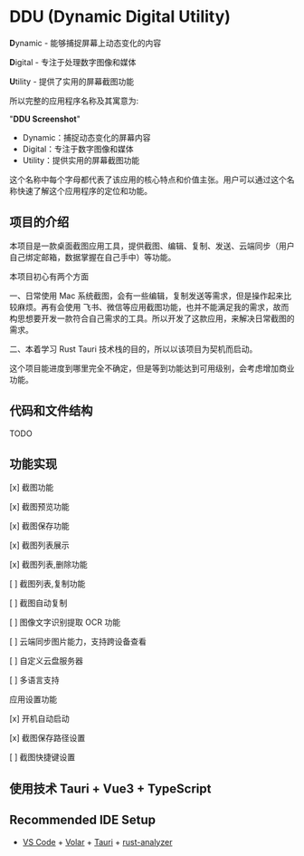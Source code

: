 # DDU (Dynamic Digital Utility)

**D**ynamic - 能够捕捉屏幕上动态变化的内容

**D**igital - 专注于处理数字图像和媒体

**U**tility - 提供了实用的屏幕截图功能

所以完整的应用程序名称及其寓意为:

"**DDU Screenshot**"

- Dynamic：捕捉动态变化的屏幕内容
- Digital：专注于数字图像和媒体
- Utility：提供实用的屏幕截图功能

这个名称中每个字母都代表了该应用的核心特点和价值主张。用户可以通过这个名称快速了解这个应用程序的定位和功能。

## 项目的介绍

本项目是一款桌面截图应用工具，提供截图、编辑、复制、发送、云端同步（用户自己绑定邮箱，数据掌握在自己手中）等功能。

本项目初心有两个方面

一、日常使用 Mac 系统截图，会有一些编辑，复制发送等需求，但是操作起来比较麻烦。再有会使用 飞书、微信等应用截图功能，也并不能满足我的需求，故而构思想要开发一款符合自己需求的工具。所以开发了这款应用，来解决日常截图的需求。

二、本着学习 Rust Tauri 技术栈的目的，所以以该项目为契机而启动。

这个项目能进度到哪里完全不确定，但是等到功能达到可用级别，会考虑增加商业功能。

## 代码和文件结构
TODO

## 功能实现

<!-- todo -->

[x] 截图功能

[x] 截图预览功能

[x] 截图保存功能

[x] 截图列表展示

[x] 截图列表,删除功能

[ ] 截图列表,复制功能

[ ] 截图自动复制

[ ] 图像文字识别提取 OCR 功能

[ ] 云端同步图片能力，支持跨设备查看

[ ] 自定义云盘服务器

[ ] 多语言支持

应用设置功能

[x] 开机自动启动

[x] 截图保存路径设置

[ ] 截图快捷键设置

## 使用技术 Tauri + Vue3 + TypeScript

## Recommended IDE Setup

- [VS Code](https://code.visualstudio.com/) + [Volar](https://marketplace.visualstudio.com/items?itemName=Vue.volar) + [Tauri](https://marketplace.visualstudio.com/items?itemName=tauri-apps.tauri-vscode) + [rust-analyzer](https://marketplace.visualstudio.com/items?itemName=rust-lang.rust-analyzer)
